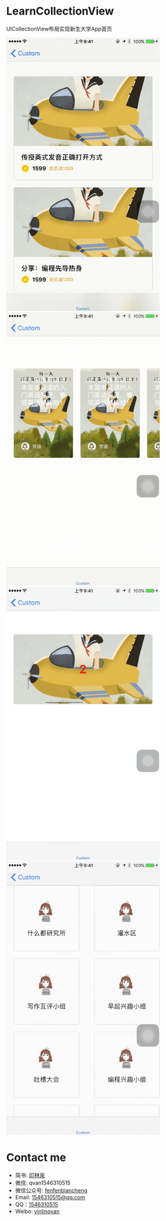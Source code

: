 # LearnCollectionView
UICollectionView布局实现新生大学App首页

![效果图](./gif.gif)
![third效果图](./gif3.gif)
![second效果图](./gif2.gif)
![fourth效果图](./gif4.gif)


# Contact me
- 简书: [印林泉](http://www.jianshu.com/u/2af3405e4c97)
- 微信: qvan1546310515
- 微信公众号: [fenfenbiancheng](https://mp.weixin.qq.com/s/WuRBxV9ApMH1Wa8jx1zXOQ)
- Email: 1546310515@qq.com
- QQ：[1546310515](https://user.qzone.qq.com/1546310515)
- Weibo: [yinlinqvan](http://weibo.com/yinlinqvan)

